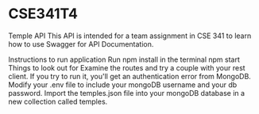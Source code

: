 # CSE341T4

Temple API
This API is intended for a team assignment in CSE 341 to learn how to use Swagger for API Documentation.

Instructions to run application
Run npm install in the terminal
npm start
Things to look out for
Examine the routes and try a couple with your rest client.
If you try to run it, you'll get an authentication error from MongoDB.
Modify your .env file to include your mongoDB username and your db password.
Import the temples.json file into your mongoDB database in a new collection called temples.
